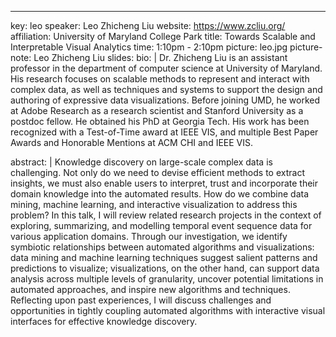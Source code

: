 --- 
key: leo
speaker: Leo Zhicheng Liu
website: https://www.zcliu.org/
affiliation: University of Maryland College Park
title: Towards Scalable and Interpretable Visual Analytics
time: 1:10pm - 2:10pm
picture: leo.jpg
picture-note: Leo Zhicheng Liu
slides: 
bio: |
    Dr. Zhicheng Liu is an assistant professor in the department of computer science at University of Maryland. His research focuses on scalable methods to represent and interact with complex data, as well as techniques and systems to support the design and authoring of expressive data visualizations. Before joining UMD, he worked at Adobe Research as a research scientist and Stanford University as a postdoc fellow. He obtained his PhD at Georgia Tech. His work has been recognized with a Test-of-Time award at IEEE VIS, and multiple Best Paper Awards and Honorable Mentions at ACM CHI and IEEE VIS.


abstract: | 
    Knowledge discovery on large-scale complex data is challenging. Not only do we need to devise efficient methods to extract insights, we must also enable users to interpret, trust and incorporate their domain knowledge into the automated results. How do we combine data mining, machine learning, and interactive visualization to address this problem? In this talk, I will review related research projects in the context of exploring, summarizing, and modelling temporal event sequence data for various application domains. Through our investigation, we identify symbiotic relationships between automated algorithms and visualizations:  data mining and machine learning techniques suggest salient patterns and predictions to visualize; visualizations, on the other hand, can support data analysis across multiple levels of granularity, uncover potential limitations in automated approaches, and inspire new algorithms and techniques. Reflecting upon past experiences, I will discuss challenges and opportunities in tightly coupling automated algorithms with interactive visual interfaces for effective knowledge discovery.
 